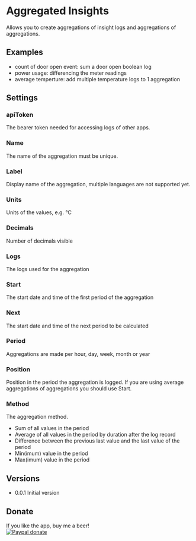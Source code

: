 # Aggregated Insights

Allows you to create aggregations of insight logs and aggregations of aggregations.

## Examples
* count of door open event: sum a door open boolean log
* power usage: differencing the meter readings
* average temperture: add multiple temperature logs to 1 aggregation

## Settings
### apiToken
The bearer token needed for accessing logs of other apps.
### Name
The name of the aggregation must be unique.
### Label
Display name of the aggregation, multiple languages are not supported yet.
### Units
Units of the values, e.g. °C
### Decimals
Number of decimals visible
### Logs
The logs used for the aggregation
### Start
The start date and time of the first period of the aggregation
### Next
The start date and time of the next period to be calculated
### Period
Aggregations are made per hour, day, week, month or year
### Position
Position in the period the aggregation is logged.
If you are using average aggregations of aggregations you should use Start.
### Method
The aggregation method.
* Sum of all values in the period
* Average of all values in the period by duration after the log record
* Difference between the previous last value and the last value of the period
* Min(imum) value in the period
* Max(imum) value in the period

## Versions
* 0.0.1 Initial version

## Donate
If you like the app, buy me a beer!  
[![Paypal donate][pp-donate-image]][pp-donate-link]

[pp-donate-link]: https://www.paypal.me/basvm
[pp-donate-image]: https://www.paypalobjects.com/en_US/i/btn/btn_donateCC_LG.gif
